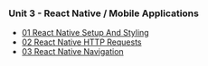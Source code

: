 ### Unit 3 - React Native / Mobile Applications

- [01 React Native Setup And Styling](./01-react_native_setup_and_styling.md)
- [02 React Native HTTP Requests](./02-react_native_http_requests.md)
- [03 React Native Navigation](./03-react_native_navigation.md)
